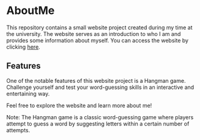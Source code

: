 # AboutMe

This repository contains a small website project created during my time at the university. The website serves as an introduction to who I am and provides some information about myself. You can access the website by clicking [here](https://buldosik.github.io/AboutMe/).

## Features

One of the notable features of this website project is a Hangman game. Challenge yourself and test your word-guessing skills in an interactive and entertaining way.

Feel free to explore the website and learn more about me!

Note: The Hangman game is a classic word-guessing game where players attempt to guess a word by suggesting letters within a certain number of attempts.
